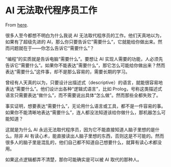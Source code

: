 # AI 无法取代程序员工作

From [here](https://yinwang1.substack.com/p/ai-5d7).

很多人至今都想不明白为什么我说 AI 无法取代程序员的工作。他们天真地以为，如果有了超级先进的 AI，那么你只要告诉它”需要什么“，它就能给你做出来。然而问题就在于——你怎么告诉它“需要什么”？

“编程”的实质就是告诉电脑“需要什么”。要想让 AI 实现人需要的功能，人必须先告诉它“需要什么”。如果你不能表达”需要什么“，那它怎么可能给你做出来？然而表达“需要什么”这件事，却不是那么容易的，需要长期的学习。

曾经有人天真的以为，只要设计出描述式（descriptive）的语言，就能很容易地表达“需要什么”。他们设计出各种“逻辑式语言”，比如 Prolog，号称这类描述式语言只需要表达“做什么”，而不需要说出具体“怎么做”。然而那些全都失败了。

事实证明，想要表达“需要什么”，无论用什么语言或工具，都不是一件容易的事。如果你不能清晰地表达“需要什么”，连人都没法知道该给你做什么，那机器怎么可能知道？

这就是为什么 AI 永远无法取代程序员，因为它不能直接知道人脑子里想的是什么。除非 AI 有读心术，能直接读出人脑子里想的东西，否则这是不可能的。然而很多人的脑子里是混乱的，他们自己都不知道自己想要什么，就算有读心术都没用。

如果这点逻辑都弄不清楚，那你可能确实是可以被 AI 取代的那种人。
